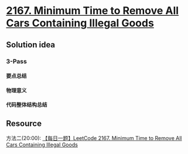 # [2167. Minimum Time to Remove All Cars Containing Illegal Goods](https://leetcode.com/problems/minimum-time-to-remove-all-cars-containing-illegal-goods/description/)

## Solution idea

### 3-Pass


#### 要点总结

#### 物理意义

#### 代码整体结构总结


## Resource

方法二(20:00): [【每日一题】LeetCode 2167. Minimum Time to Remove All Cars Containing Illegal Goods](https://www.youtube.com/watch?v=H6rg69jDNxs&ab_channel=HuifengGuan)